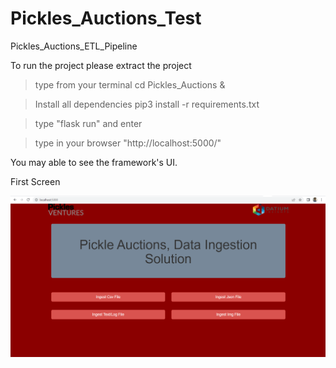 # Pickles_Auctions_Test
Pickles_Auctions_ETL_Pipeline

To run the project 
please extract the project 

> type from your terminal cd Pickles_Auctions & 

> Install all dependencies pip3 install -r requirements.txt 

> type "flask run" and enter 

> type in your browser "http://localhost:5000/"
 
You may able to see the framework's UI. 

First Screen

![My Image](Img_1.png)
